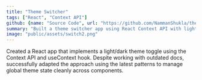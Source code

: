 ```yaml
---
title: "Theme Switcher"
tags: ["React", "Context API"]
github: {name: "Source Code", url: "https://github.com/NammanShukla/theme-switcher"}
summary: "Built a theme switcher app using React Context API with light/dark mode support."
image: "public/assets/switch2.png"
---
```


Created a React app that implements a light/dark theme toggle using the Context API and useContext hook. Despite working with outdated docs, successfully adapted the approach using the latest patterns to manage global theme state cleanly across components.
